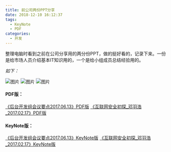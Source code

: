 ```yaml
---
title: 前公司两份PPT分享
date: 2018-12-10 16:12:37
tags:
  - KeyNote
  - PDF
categories:
  - 开发
---
```

整理电脑时看到之前在公司分享用的两分份PPT，做的挺好看的，记录下来。一份是给市场人员介绍基本IT知识用的，一个是给小组成员总结经验用的。

*如下：*

![图片](https://qiniu.ivrfun.com/%E5%90%8E%E5%8F%B0%E5%BC%80%E5%8F%91%E7%BB%84%E4%BC%9A%E8%AE%AE%E8%A6%81%E7%82%B917.06.13.001.jpeg)
![图片](https://qiniu.ivrfun.com/%E4%BA%92%E8%81%94%E7%BD%91%E5%AE%89%E5%85%A8%E5%88%9D%E6%8E%A2_%E9%82%93%E7%BE%BD%E6%B5%A9_2017.02.17.001.jpeg)
![图片](https://qiniu.ivrfun.com/%E5%90%8E%E5%8F%B0%E5%BC%80%E5%8F%91%E7%BB%84%E4%BC%9A%E8%AE%AE%E8%A6%81%E7%82%B917.06.13.0012.jpeg)

#### PDF版：

[《后台开发组会议要点2017.06.13》PDF版](https://qiniu.ivrfun.com/%E5%90%8E%E5%8F%B0%E5%BC%80%E5%8F%91%E7%BB%84%E4%BC%9A%E8%AE%AE%E8%A6%81%E7%82%B917.06.13.pdf)
[《互联网安全初探_邓羽浩_2017.02.17》PDF版](https://qiniu.ivrfun.com/%E4%BA%92%E8%81%94%E7%BD%91%E5%AE%89%E5%85%A8%E5%88%9D%E6%8E%A2_%E9%82%93%E7%BE%BD%E6%B5%A9_2017.02.17.pdf)

#### KeyNote版：
[《后台开发组会议要点2017.06.13》KeyNote版](https://qiniu.ivrfun.com/%E5%90%8E%E5%8F%B0%E5%BC%80%E5%8F%91%E7%BB%84%E4%BC%9A%E8%AE%AE%E8%A6%81%E7%82%B917.06.13.key)
[《互联网安全初探_邓羽浩_2017.02.17》KeyNote版](https://qiniu.ivrfun.com/%E4%BA%92%E8%81%94%E7%BD%91%E5%AE%89%E5%85%A8%E5%88%9D%E6%8E%A2_%E9%82%93%E7%BE%BD%E6%B5%A9_2017.02.17.key)